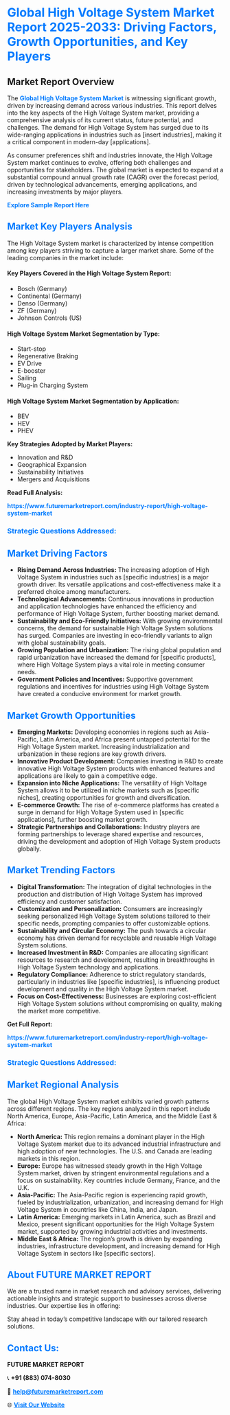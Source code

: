 <h1 style="color: #007BFF;">Global High Voltage System Market Report 2025-2033: Driving Factors, Growth Opportunities, and Key Players</h1>

<section id="overview">
<h2>Market Report Overview</h2>
<p>The <a href="https://www.futuremarketreport.com/industry-report/high-voltage-system-market" style="color: #007BFF; text-decoration: none;"><strong>Global High Voltage System Market</strong></a> is witnessing significant growth, driven by increasing demand across various industries. This report delves into the key aspects of the High Voltage System market, providing a comprehensive analysis of its current status, future potential, and challenges. The demand for High Voltage System has surged due to its wide-ranging applications in industries such as [insert industries], making it a critical component in modern-day [applications].</p>
<p>As consumer preferences shift and industries innovate, the High Voltage System market continues to evolve, offering both challenges and opportunities for stakeholders. The global market is expected to expand at a substantial compound annual growth rate (CAGR) over the forecast period, driven by technological advancements, emerging applications, and increasing investments by major players.</p>
</section>

<section id="overview">
<p><a href="https://www.futuremarketreport.com/request-sample/reportId=85103" style="color: #007BFF; text-decoration: none;"><strong>Explore Sample Report Here</strong></a></p>
</section>

<section id="key-players">
<h2 style="color: #007BFF;">Market Key Players Analysis</h2>
<p>The High Voltage System market is characterized by intense competition among key players striving to capture a larger market share. Some of the leading companies in the market include:</p>
<h4>Key Players Covered in the High Voltage System Report:</h4>
<ul><li>Bosch (Germany)</li><li>Continental (Germany)</li><li>Denso (Germany)</li><li>ZF (Germany)</li><li>Johnson Controls (US)</li></ul>
<h4>High Voltage System Market Segmentation by Type:</h4>
<ul><li>Start-stop</li><li>Regenerative Braking</li><li>EV Drive</li><li>E-booster</li><li>Sailing</li><li>Plug-in Charging System</li></ul>

<h4>High Voltage System Market Segmentation by Application:</h4>
<ul><li>BEV</li><li>HEV</li><li>PHEV</li></ul>
<p><strong>Key Strategies Adopted by Market Players:</strong></p>
<ul>
<li>Innovation and R&D</li>
<li>Geographical Expansion</li>
<li>Sustainability Initiatives</li>
<li>Mergers and Acquisitions</li>
</ul>
</section>

<section>
<p><strong>Read Full Analysis: </strong></p><a href="https://www.futuremarketreport.com/industry-report/high-voltage-system-market" style="color: #007BFF; text-decoration: none;"><strong>https://www.futuremarketreport.com/industry-report/high-voltage-system-market</strong></a>
<h3 style="color: #007BFF;">Strategic Questions Addressed:</h3>
</section>

<section id="driving-factors">
<h2 style="color: #007BFF;">Market Driving Factors</h2>
<ul>
<li><strong>Rising Demand Across Industries:</strong> The increasing adoption of High Voltage System in industries such as [specific industries] is a major growth driver. Its versatile applications and cost-effectiveness make it a preferred choice among manufacturers.</li>
<li><strong>Technological Advancements:</strong> Continuous innovations in production and application technologies have enhanced the efficiency and performance of High Voltage System, further boosting market demand.</li>
<li><strong>Sustainability and Eco-Friendly Initiatives:</strong> With growing environmental concerns, the demand for sustainable High Voltage System solutions has surged. Companies are investing in eco-friendly variants to align with global sustainability goals.</li>
<li><strong>Growing Population and Urbanization:</strong> The rising global population and rapid urbanization have increased the demand for [specific products], where High Voltage System plays a vital role in meeting consumer needs.</li>
<li><strong>Government Policies and Incentives:</strong> Supportive government regulations and incentives for industries using High Voltage System have created a conducive environment for market growth.</li>
</ul>
</section>

<section id="growth-opportunities">
<h2 style="color: #007BFF;">Market Growth Opportunities</h2>
<ul>
<li><strong>Emerging Markets:</strong> Developing economies in regions such as Asia-Pacific, Latin America, and Africa present untapped potential for the High Voltage System market. Increasing industrialization and urbanization in these regions are key growth drivers.</li>
<li><strong>Innovative Product Development:</strong> Companies investing in R&D to create innovative High Voltage System products with enhanced features and applications are likely to gain a competitive edge.</li>
<li><strong>Expansion into Niche Applications:</strong> The versatility of High Voltage System allows it to be utilized in niche markets such as [specific niches], creating opportunities for growth and diversification.</li>
<li><strong>E-commerce Growth:</strong> The rise of e-commerce platforms has created a surge in demand for High Voltage System used in [specific applications], further boosting market growth.</li>
<li><strong>Strategic Partnerships and Collaborations:</strong> Industry players are forming partnerships to leverage shared expertise and resources, driving the development and adoption of High Voltage System products globally.</li>
</ul>
</section>

<section id="trending-factors">
<h2 style="color: #007BFF;">Market Trending Factors</h2>
<ul>
<li><strong>Digital Transformation:</strong> The integration of digital technologies in the production and distribution of High Voltage System has improved efficiency and customer satisfaction.</li>
<li><strong>Customization and Personalization:</strong> Consumers are increasingly seeking personalized High Voltage System solutions tailored to their specific needs, prompting companies to offer customizable options.</li>
<li><strong>Sustainability and Circular Economy:</strong> The push towards a circular economy has driven demand for recyclable and reusable High Voltage System solutions.</li>
<li><strong>Increased Investment in R&D:</strong> Companies are allocating significant resources to research and development, resulting in breakthroughs in High Voltage System technology and applications.</li>
<li><strong>Regulatory Compliance:</strong> Adherence to strict regulatory standards, particularly in industries like [specific industries], is influencing product development and quality in the High Voltage System market.</li>
<li><strong>Focus on Cost-Effectiveness:</strong> Businesses are exploring cost-efficient High Voltage System solutions without compromising on quality, making the market more competitive.</li>
</ul>
</section>

<section>
<p><strong>Get Full Report: </strong></p><a href="https://www.futuremarketreport.com/industry-report/high-voltage-system-market" style="color: #007BFF; text-decoration: none;"><strong>https://www.futuremarketreport.com/industry-report/high-voltage-system-market</strong></a>
<h3 style="color: #007BFF;">Strategic Questions Addressed:</h3>
</section>


<section id="regional-analysis">
<h2 style="color: #007BFF;">Market Regional Analysis</h2>
<p>The global High Voltage System market exhibits varied growth patterns across different regions. The key regions analyzed in this report include North America, Europe, Asia-Pacific, Latin America, and the Middle East & Africa:</p>
<ul>
<li><strong>North America:</strong> This region remains a dominant player in the High Voltage System market due to its advanced industrial infrastructure and high adoption of new technologies. The U.S. and Canada are leading markets in this region.</li>
<li><strong>Europe:</strong> Europe has witnessed steady growth in the High Voltage System market, driven by stringent environmental regulations and a focus on sustainability. Key countries include Germany, France, and the U.K.</li>
<li><strong>Asia-Pacific:</strong> The Asia-Pacific region is experiencing rapid growth, fueled by industrialization, urbanization, and increasing demand for High Voltage System in countries like China, India, and Japan.</li>
<li><strong>Latin America:</strong> Emerging markets in Latin America, such as Brazil and Mexico, present significant opportunities for the High Voltage System market, supported by growing industrial activities and investments.</li>
<li><strong>Middle East & Africa:</strong> The region’s growth is driven by expanding industries, infrastructure development, and increasing demand for High Voltage System in sectors like [specific sectors].</li>
</ul>
</section>

<footer>
<h2 style="color: #007BFF;">About FUTURE MARKET REPORT</h2>
<p>We are a trusted name in market research and advisory services, delivering actionable insights and strategic support to businesses across diverse industries. Our expertise lies in offering:</p>

<p>Stay ahead in today’s competitive landscape with our tailored research solutions.</p>

<h2 style="color: #007BFF;">Contact Us:</h2>
<p><strong>FUTURE MARKET REPORT</strong></p>
<p>📞 <strong>+91 (883) 074-8030</strong></p>
<p>📧 <strong><a href="mailto:help@futuremarketreport.com" style="color: #007BFF;">help@futuremarketreport.com</a></strong></p>
<p>🌐 <strong><a href="https://www.futuremarketreport.com/" style="color: #007BFF;">Visit Our Website</a></strong></p>
</footer>
